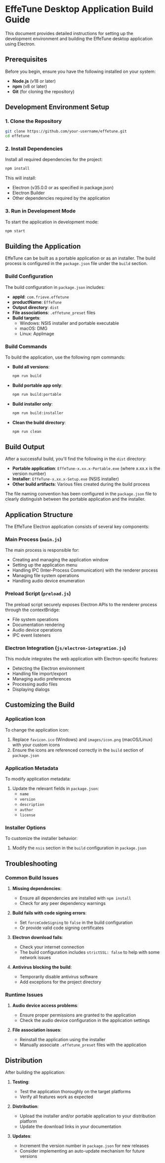 # EffeTune Desktop Application Build Guide

This document provides detailed instructions for setting up the development environment and building the EffeTune desktop application using Electron.

## Prerequisites

Before you begin, ensure you have the following installed on your system:

- **Node.js** (v18 or later)
- **npm** (v8 or later)
- **Git** (for cloning the repository)

## Development Environment Setup

### 1. Clone the Repository

```bash
git clone https://github.com/your-username/effetune.git
cd effetune
```

### 2. Install Dependencies

Install all required dependencies for the project:

```bash
npm install
```

This will install:
- Electron (v35.0.0 or as specified in package.json)
- Electron Builder
- Other dependencies required by the application

### 3. Run in Development Mode

To start the application in development mode:

```bash
npm start
```

## Building the Application

EffeTune can be built as a portable application or as an installer. The build process is configured in the `package.json` file under the `build` section.

### Build Configuration

The build configuration in `package.json` includes:

- **appId**: `com.frieve.effetune`
- **productName**: `EffeTune`
- **Output directory**: `dist`
- **File associations**: `.effetune_preset` files
- **Build targets**:
  - Windows: NSIS installer and portable executable
  - macOS: DMG
  - Linux: AppImage

### Build Commands

To build the application, use the following npm commands:

- **Build all versions**:
  ```bash
  npm run build
  ```

- **Build portable app only**:
  ```bash
  npm run build:portable
  ```

- **Build installer only**:
  ```bash
  npm run build:installer
  ```

- **Clean the build directory**:
  ```bash
  npm run clean
  ```

## Build Output

After a successful build, you'll find the following in the `dist` directory:

- **Portable application**: `EffeTune-x.xx.x-Portable.exe` (where x.xx.x is the version number)
- **Installer**: `EffeTune-x.xx.x-Setup.exe` (NSIS installer)
- **Other build artifacts**: Various files created during the build process

The file naming convention has been configured in the `package.json` file to clearly distinguish between the portable application and the installer.

## Application Structure

The EffeTune Electron application consists of several key components:

### Main Process (`main.js`)

The main process is responsible for:
- Creating and managing the application window
- Setting up the application menu
- Handling IPC (Inter-Process Communication) with the renderer process
- Managing file system operations
- Handling audio device enumeration

### Preload Script (`preload.js`)

The preload script securely exposes Electron APIs to the renderer process through the contextBridge:
- File system operations
- Documentation rendering
- Audio device operations
- IPC event listeners

### Electron Integration (`js/electron-integration.js`)

This module integrates the web application with Electron-specific features:
- Detecting the Electron environment
- Handling file import/export
- Managing audio preferences
- Processing audio files
- Displaying dialogs

## Customizing the Build

### Application Icon

To change the application icon:
1. Replace `favicon.ico` (Windows) and `images/icon.png` (macOS/Linux) with your custom icons
2. Ensure the icons are referenced correctly in the `build` section of `package.json`

### Application Metadata

To modify application metadata:
1. Update the relevant fields in `package.json`:
   - `name`
   - `version`
   - `description`
   - `author`
   - `license`

### Installer Options

To customize the installer behavior:
1. Modify the `nsis` section in the `build` configuration in `package.json`

## Troubleshooting

### Common Build Issues

1. **Missing dependencies**:
   - Ensure all dependencies are installed with `npm install`
   - Check for any peer dependency warnings

2. **Build fails with code signing errors**:
   - Set `forceCodeSigning` to `false` in the build configuration
   - Or provide valid code signing certificates
3. **Electron download fails**:
   - Check your internet connection
   - The build configuration includes `strictSSL: false` to help with some network issues

4. **Antivirus blocking the build**:
   - Temporarily disable antivirus software
   - Add exceptions for the project directory

### Runtime Issues

1. **Audio device access problems**:
   - Ensure proper permissions are granted to the application
   - Check the audio device configuration in the application settings

2. **File association issues**:
   - Reinstall the application using the installer
   - Manually associate `.effetune_preset` files with the application

## Distribution

After building the application:

1. **Testing**:
   - Test the application thoroughly on the target platforms
   - Verify all features work as expected

2. **Distribution**:
   - Upload the installer and/or portable application to your distribution platform
   - Update the download links in your documentation

3. **Updates**:
   - Increment the version number in `package.json` for new releases
   - Consider implementing an auto-update mechanism for future versions
